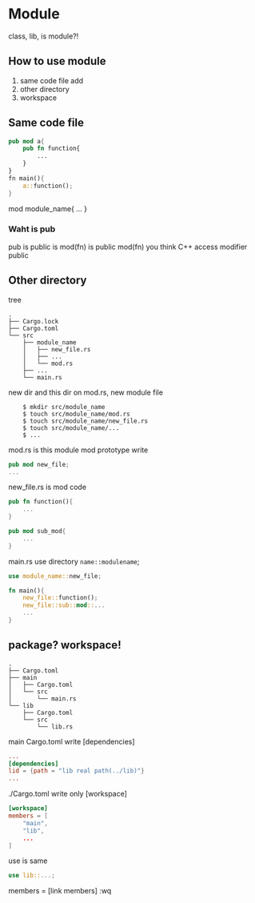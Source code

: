 # Module
class, lib, is module?!
## How to use module
1. same code file add
1. other directory
1. workspace

## Same code file
```rust
pub mod a{
    pub fn function{
        ...
    }
}
fn main(){
    a::function();
}
```

mod module_name{
    ...
}

### Waht is pub
pub is public is mod(fn) is public mod(fn) you think C++ access modifier public

## Other directory
tree

    .
    ├── Cargo.lock
    ├── Cargo.toml
    └── src
        ├── module_name
        │   ├── new_file.rs
        │   ├── ...
        │   └── mod.rs
        ├── ...
        └── main.rs


new dir and this dir on mod.rs, new module file
```shell
    $ mkdir src/module_name
    $ touch src/module_name/mod.rs
    $ touch src/module_name/new_file.rs
    $ touch src/module_name/...
    $ ...
```

mod.rs is this module mod prototype write
```rust
pub mod new_file;
...
```

new_file.rs is mod code
```rust
pub fn function(){
    ...
}

pub mod sub_mod{
    ...
}
```

main.rs use directory `name::modulename`;
```rust
use module_name::new_file;

fn main(){
    new_file::function();
    new_file::sub::mod::...
    ...
}
```

## package? workspace!
    .
    ├── Cargo.toml
    ├── main
    │   ├── Cargo.toml
    │   └── src
    │       └── main.rs
    └── lib
        ├── Cargo.toml
        └── src
            └── lib.rs

main Cargo.toml write [dependencies]
```toml
...
[dependencies]
lid = {path = "lib real path(../lib)"}
...
```
./Cargo.toml write only [workspace]
```toml
[workspace]
members = [
    "main",
    "lib",
    ...
]
```
use is same
```rust
use lib::...;
```
members = [link members]
:wq
